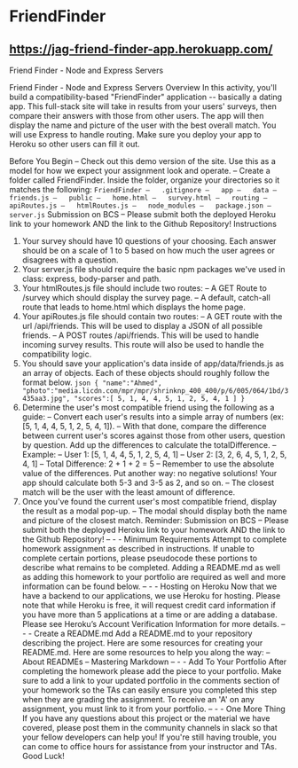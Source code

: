 # FriendFinder
## https://jag-friend-finder-app.herokuapp.com/



Friend Finder - Node and Express Servers


Friend Finder - Node and Express Servers
Overview
In this activity, you'll build a compatibility-based "FriendFinder" application -- basically a dating app. This full-stack site will take in results from your users' surveys, then compare their answers with those from other users. The app will then display the name and picture of the user with the best overall match. 
You will use Express to handle routing. Make sure you deploy your app to Heroku so other users can fill it out.

Before You Begin
–	Check out this demo version of the site. Use this as a model for how we expect your assignment look and operate.
–	Create a folder called FriendFinder. Inside the folder, organize your directories so it matches the following:
  `
  FriendFinder
–	.gitignore
–	app
–	data
–	friends.js
–	public
–	home.html
–	survey.html
–	routing
–	apiRoutes.js
–	htmlRoutes.js
–	node_modules
–	package.json
–	server.js
  `
Submission on BCS
–	Please submit both the deployed Heroku link to your homework AND the link to the Github Repository!
Instructions
1.	Your survey should have 10 questions of your choosing. Each answer should be on a scale of 1 to 5 based on how much the user agrees or disagrees with a question.
2.	Your server.js file should require the basic npm packages we've used in class: express, body-parser and path.
3.	Your htmlRoutes.js file should include two routes:
–	A GET Route to /survey which should display the survey page.
–	A default, catch-all route that leads to home.html which displays the home page. 
1.	Your apiRoutes.js file should contain two routes:
–	A GET route with the url /api/friends. This will be used to display a JSON of all possible friends.
–	A POST routes /api/friends. This will be used to handle incoming survey results. This route will also be used to handle the compatibility logic. 
1.	You should save your application's data inside of app/data/friends.js as an array of objects. Each of these objects should roughly follow the format below.
`json
{
  "name":"Ahmed",
  "photo":"media.licdn.com/mpr/mpr/shrinknp_400_400/p/6/005/064/1bd/3435aa3.jpg",
  "scores":[
      5,
      1,
      4,
      4,
      5,
      1,
      2,
      5,
      4,
      1
    ]
}
`
1.	Determine the user's most compatible friend using the following as a guide:
–	Convert each user's results into a simple array of numbers (ex: [5, 1, 4, 4, 5, 1, 2, 5, 4, 1]).
–	With that done, compare the difference between current user's scores against those from other users, question by question. Add up the differences to calculate the totalDifference.
–	Example: 
–	User 1: [5, 1, 4, 4, 5, 1, 2, 5, 4, 1]
–	User 2: [3, 2, 6, 4, 5, 1, 2, 5, 4, 1]
–	Total Difference: 2 + 1 + 2 = 5
–	Remember to use the absolute value of the differences. Put another way: no negative solutions! Your app should calculate both 5-3 and 3-5 as 2, and so on. 
–	The closest match will be the user with the least amount of difference.
1.	Once you've found the current user's most compatible friend, display the result as a modal pop-up.
–	The modal should display both the name and picture of the closest match.
Reminder: Submission on BCS
–	Please submit both the deployed Heroku link to your homework AND the link to the Github Repository!
–	- -
Minimum Requirements
Attempt to complete homework assignment as described in instructions. If unable to complete certain portions, please pseudocode these portions to describe what remains to be completed. Adding a README.md as well as adding this homework to your portfolio are required as well and more information can be found below.
–	- -
Hosting on Heroku
Now that we have a backend to our applications, we use Heroku for hosting. Please note that while Heroku is free, it will request credit card information if you have more than 5 applications at a time or are adding a database. 
Please see Heroku’s Account Verification Information for more details. 
–	- -
Create a README.md
Add a README.md to your repository describing the project. Here are some resources for creating your README.md. Here are some resources to help you along the way:
–	About READMEs
–	Mastering Markdown
–	- -
Add To Your Portfolio
After completing the homework please add the piece to your portfolio. Make sure to add a link to your updated portfolio in the comments section of your homework so the TAs can easily ensure you completed this step when they are grading the assignment. To receive an 'A' on any assignment, you must link to it from your portfolio.
–	- -
One More Thing
If you have any questions about this project or the material we have covered, please post them in the community channels in slack so that your fellow developers can help you! If you're still having trouble, you can come to office hours for assistance from your instructor and TAs.
Good Luck!

